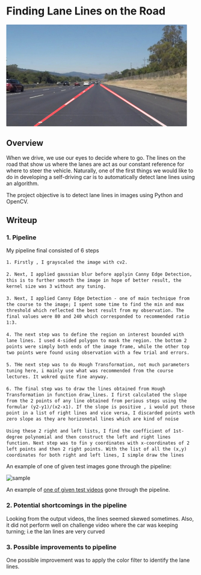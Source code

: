 # **Finding Lane Lines on the Road** 

<img src="examples/laneLines_thirdPass.jpg" width="480" alt="Combined Image" />

Overview
---

When we drive, we use our eyes to decide where to go. The lines on the road that show us where the lanes are act as our constant reference for where to steer the vehicle.  Naturally, one of the first things we would like to do in developing a self-driving car is to automatically detect lane lines using an algorithm.

The project objective is to detect lane lines in images using Python and OpenCV. 


Writeup 
---

### 1. Pipeline

My pipeline final consisted of 6 steps

```
1. Firstly , I grayscaled the image with cv2.

2. Next, I applied gaussian blur before applyin Canny Edge Detection, this is to further smooth the image in hope of better result, the kernel size was 3 without any tuning.

3. Next, I applied Canny Edge Detection - one of main technique from the course to the image; I spent some time to find the min and max threshold which reflected the best result from my observation. The final values were 80 and 240 which corresponded to recommended ratio 1:3.

4. The next step was to define the region on interest bounded with lane lines. I used 4-sided polygon to mask the region. the bottom 2 points were simply both ends of the image frame, while the other top two points were found using observation with a few trial and errors.

5. THe next step was to do Hough Transformation, not much parameters tuning here, i mainly use what was recommended from the course lectures. It wokred quite fine anyway.

6. The final step was to draw the lines obtained from Hough Transformation in function draw_lines. I first calculated the slope from the 2 points of any line obtained from perious steps using the formular (y2-y1)/(x2-x1). If the slope is positive , i would put those point in a list of right lines and vice versa, I discarded points woth zero slope as they are horizonetal lines which are kind of noise

Using these 2 right and left lists, I find the coefficient of 1st-degree polynomial and then construct the left and right lines function. Next step was to fin y coordinates with x-coordinates of 2 left points and then 2 right points. With the list of all the (x,y) coordinates for both right and left lines, I simple draw the lines
```

An example of one of given test images gone through the pipeline:

![sample](https://github.com/tranlyvu/autonomous-vehicle-projects/blob/master/Finding%20Lane%20Lines/test_images_output/solidWhiteRightOutput.jpg)

An example of [one of given test videos](https://github.com/tranlyvu/autonomous-vehicle-projects/blob/master/Finding%20Lane%20Lines/test_videos_output/solidWhiteRight.mp4) gone through the pipeline.


### 2. Potential shortcomings in the pipeline

Looking from the output videos, the lines seemed skewed sometimes. Also, it did not perform well on challenge video where the car was keeping turning; i.e the lan lines are very curved


### 3. Possible improvements to pipeline

One possible improvement was to apply the color filter to identify the lane lines.


